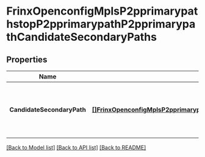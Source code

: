 # FrinxOpenconfigMplsP2pprimarypathstopP2pprimarypathP2pprimarypathCandidateSecondaryPaths

## Properties
Name | Type | Description | Notes
------------ | ------------- | ------------- | -------------
**CandidateSecondaryPath** | [**[]FrinxOpenconfigMplsP2pprimarypathstopP2pprimarypathP2pprimarypathCandidatesecondarypathsCandidateSecondaryPath**](frinx.openconfig.mpls.p2pprimarypathstop.p2pprimarypath.p2pprimarypath.candidatesecondarypaths.CandidateSecondaryPath.md) | Optional[List of secondary paths which may be utilised when the current primary path is in use] REF:Optional.empty | [optional] [default to null]

[[Back to Model list]](../README.md#documentation-for-models) [[Back to API list]](../README.md#documentation-for-api-endpoints) [[Back to README]](../README.md)


